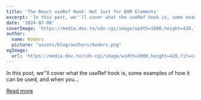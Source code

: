 ```yaml
---
title: 'The React useRef Hook: Not Just for DOM Elements'
excerpt: 'In this post, we''ll cover what the useRef hook is, some examples of how it can be used, and when you...'
date: '2024-07-08'
coverImage: 'https://media.dev.to/cdn-cgi/image/width=1000,height=420,fit=cover,gravity=auto,format=auto/https%3A%2F%2Fdev-to-uploads.s3.amazonaws.com%2Fuploads%2Farticles%2Fxllbi42t0tt7qanarqac.png'
author:
  name: Koders
  picture: "assets/blog/authors/koders.png"
ogImage:
  url: 'https://media.dev.to/cdn-cgi/image/width=1000,height=420,fit=cover,gravity=auto,format=auto/https%3A%2F%2Fdev-to-uploads.s3.amazonaws.com%2Fuploads%2Farticles%2Fxllbi42t0tt7qanarqac.png'
---
```


In this post, we''ll cover what the useRef hook is, some examples of how it can be used, and when you...

[Read more](https://dev.to/opensauced/the-react-useref-hook-not-just-for-html-elements-3cf3)
